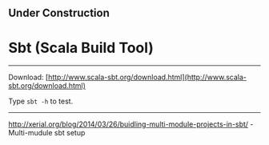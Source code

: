 
## Under Construction

# Sbt (Scala Build Tool)

---

Download:
[http://www.scala-sbt.org/download.html](http://www.scala-sbt.org/download.html)  

Type ```sbt -h``` to test.

---

http://xerial.org/blog/2014/03/26/buidling-multi-module-projects-in-sbt/ - Multi-mudule sbt setup

